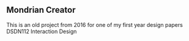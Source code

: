 ## Mondrian Creator

This is an old project from 2016 for one of my first year design papers DSDN112 Interaction Design
